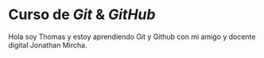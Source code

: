 # Curso de _Git_ & _GitHub_

Hola soy Thomas y estoy aprendiendo Git y Github con mi amigo y docente digital Jonathan Mircha.
